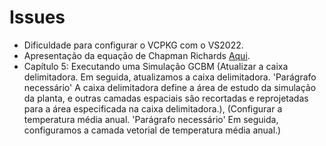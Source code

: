 # Issues

- Dificuldade para configurar o VCPKG com o VS2022.
- Apresentação da equação de Chapman Richards [Aqui](https://moja-global.github.io/Handbook/Chapter2/section_one.html).
- Capítulo 5: Executando uma Simulação GCBM (Atualizar a caixa delimitadora. Em seguida, atualizamos a caixa delimitadora. 'Parágrafo necessário' A caixa delimitadora define a área de estudo da simulação da planta, e outras camadas espaciais são recortadas e reprojetadas para a área especificada na caixa delimitadora.), (Configurar a temperatura média anual. 'Parágrafo necessário' Em seguida, configuramos a camada vetorial de temperatura média anual.)

